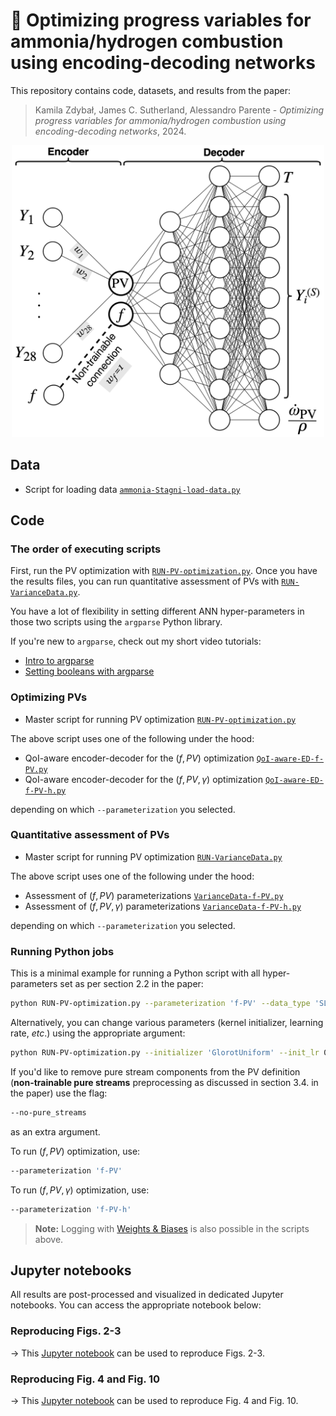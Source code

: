# 📄 Optimizing progress variables for ammonia/hydrogen combustion using encoding-decoding networks

This repository contains code, datasets, and results from the paper:

> Kamila Zdybał, James C. Sutherland, Alessandro Parente - *Optimizing progress variables for ammonia/hydrogen combustion using encoding-decoding networks*, 2024.

<p align="center">
  <img src="https://github.com/kamilazdybal/pv-optimization/raw/main/figures/ED-for-PV-optimization.png" width="500">
</p>

## Data

- Script for loading data [`ammonia-Stagni-load-data.py`](code/ammonia-Stagni-load-data.py)

## Code

### The order of executing scripts

First, run the PV optimization with [`RUN-PV-optimization.py`](code/RUN-PV-optimization.py). Once you have the results files, you can
run quantitative assessment of PVs with [`RUN-VarianceData.py`](code/RUN-VarianceData.py).

You have a lot of flexibility in setting different ANN hyper-parameters in those two scripts using the `argparse` Python library.

If you're new to `argparse`, check out my short video tutorials:

- [Intro to argparse](https://youtu.be/ONCv_ql2xpE)
- [Setting booleans with argparse](https://youtu.be/8gfFteE6jz0)

### Optimizing PVs

- Master script for running PV optimization [`RUN-PV-optimization.py`](code/RUN-PV-optimization.py)

The above script uses one of the following under the hood:

- QoI-aware encoder-decoder for the $(f, PV)$ optimization [`QoI-aware-ED-f-PV.py`](code/QoI-aware-ED-f-PV.py)
- QoI-aware encoder-decoder for the $(f, PV, \gamma)$ optimization [`QoI-aware-ED-f-PV-h.py`](code/QoI-aware-ED-f-PV-h.py)

depending on which `--parameterization` you selected.

### Quantitative assessment of PVs

- Master script for running PV optimization [`RUN-VarianceData.py`](code/RUN-VarianceData.py)

The above script uses one of the following under the hood:

- Assessment of $(f, PV)$ parameterizations [`VarianceData-f-PV.py`](code/VarianceData-f-PV.py)
- Assessment of $(f, PV, \gamma)$ parameterizations [`VarianceData-f-PV-h.py`](code/VarianceData-f-PV-h.py)

depending on which `--parameterization` you selected.

### Running Python jobs

This is a minimal example for running a Python script with all hyper-parameters set as per section 2.2 in the paper:

```bash
python RUN-PV-optimization.py --parameterization 'f-PV' --data_type 'SLF' --data_tag 'NH3-H2-air-25perc' --random_seeds_tuple 0 20 --target_variables_indices 0 1 3 5 6 9
```

Alternatively, you can change various parameters (kernel initializer, learning rate, *etc*.) using the appropriate argument:

```bash
python RUN-PV-optimization.py --initializer 'GlorotUniform' --init_lr 0.001 --parameterization 'f-PV' --data_type 'SLF' --data_tag 'NH3-H2-air-25perc' --random_seeds_tuple 0 20 --target_variables_indices 0 1 3 5 6 9
```

If you'd like to remove pure stream components from the PV definition (**non-trainable pure streams** preprocessing as discussed in section 3.4. in the paper) use the flag:

```bash
--no-pure_streams
```

as an extra argument.

To run $(f, PV)$ optimization, use:

```bash
--parameterization 'f-PV'
```

To run $(f, PV, \gamma)$ optimization, use:

```bash
--parameterization 'f-PV-h'
```

> **Note:** Logging with [Weights & Biases](https://wandb.ai/site) is also possible in the scripts above.

## Jupyter notebooks

All results are post-processed and visualized in dedicated Jupyter notebooks. You can access the appropriate notebook below:

### Reproducing Figs. 2-3

→ This [Jupyter notebook](jupyter-notebooks/Figure-02-03-Quantitative-assessment-of-the-optimized-PVs.ipynb) can be used to reproduce Figs. 2-3.

### Reproducing Fig. 4 and Fig. 10

→ This [Jupyter notebook](jupyter-notebooks/Figure-04-Physical-insight-into-the-optimized-PVs.ipynb) can be used to reproduce Fig. 4 and Fig. 10.

